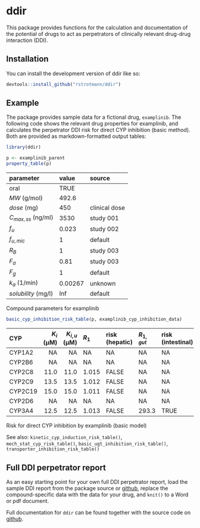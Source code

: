 
<!-- README.md is generated from README.Rmd. Please edit that file -->

# ddir

<!-- badges: start -->
<!-- badges: end -->

This package provides functions for the calculation and documentation of
the potential of drugs to act as perpetrators of clinically relevant
drug-drug interaction (DDI).

## Installation

You can install the development version of ddir like so:

``` r
devtools::install_github("rstrotmann/ddir")
```

## Example

The package provides sample data for a fictional drug, `examplinib`. The
following code shows the relevant drug properties for examplinib, and
calculates the perpetrator DDI risk for direct CYP inhibition (basic
method). Both are provided as markdown-formatted output tables:

``` r
library(ddir)

p <- examplinib_parent
property_table(p)
```

| parameter            | value   | source        |
|:---------------------|:--------|:--------------|
| oral                 | TRUE    |               |
| $MW$ (g/mol)         | 492.6   |               |
| $dose$ (mg)          | 450     | clinical dose |
| $C_{max,ss}$ (ng/ml) | 3530    | study 001     |
| $f_u$                | 0.023   | study 002     |
| $f_{u,mic}$          | 1       | default       |
| $R_B$                | 1       | study 003     |
| $F_a$                | 0.81    | study 003     |
| $F_g$                | 1       | default       |
| $k_a$ (1/min)        | 0.00267 | unknown       |
| $solubility$ (mg/l)  | Inf     | default       |

Compound parameters for examplinib

``` r
basic_cyp_inhibition_risk_table(p, examplinib_cyp_inhibition_data)
```

| CYP     | $K_{i}$ (µM) | $K_{i,u}$ (µM) | $R_1$ | risk (hepatic) | $R_{1,gut}$ | risk (intestinal) |
|:--------|-------------:|---------------:|:------|:---------------|:------------|:------------------|
| CYP1A2  |           NA |             NA | NA    | NA             | NA          | NA                |
| CYP2B6  |           NA |             NA | NA    | NA             | NA          | NA                |
| CYP2C8  |         11.0 |           11.0 | 1.015 | FALSE          | NA          | NA                |
| CYP2C9  |         13.5 |           13.5 | 1.012 | FALSE          | NA          | NA                |
| CYP2C19 |         15.0 |           15.0 | 1.011 | FALSE          | NA          | NA                |
| CYP2D6  |           NA |             NA | NA    | NA             | NA          | NA                |
| CYP3A4  |         12.5 |           12.5 | 1.013 | FALSE          | 293.3       | TRUE              |

Risk for direct CYP inhibition by examplinib (basic model)

See also: `kinetic_cyp_induction_risk_table()`,
`mech_stat_cyp_risk_table()`, `basic_ugt_inhibition_risk_table()`,
`transporter_inhibition_risk_table()`

## Full DDI perpetrator report

As an easy starting point for your own full DDI perpetrator report, load
the sample DDI report from the package source or
[github](https://github.com/rstrotmann/ddir/blob/main/R/DDI-report_examplinib.Rmd),
replace the compound-specific data with the data for your drug, and
`knit()` to a Word or pdf document.

Full documentation for `ddir` can be found together with the source code
on [github](https://github.com/rstrotmann/ddir).
